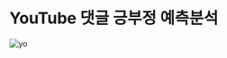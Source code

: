 # YouTube 댓글 긍부정 예측분석
![yo](https://user-images.githubusercontent.com/79899868/234439912-dd1b0192-238b-4a73-b9ea-0f080bb224cb.png)
# 
